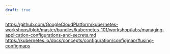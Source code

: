 ```yaml
---
draft: true
---
```


https://github.com/GoogleCloudPlatform/kubernetes-workshops/blob/master/bundles/kubernetes-101/workshop/labs/managing-application-configurations-and-secrets.md
https://kubernetes.io/docs/concepts/configuration/configmap/#using-configmaps